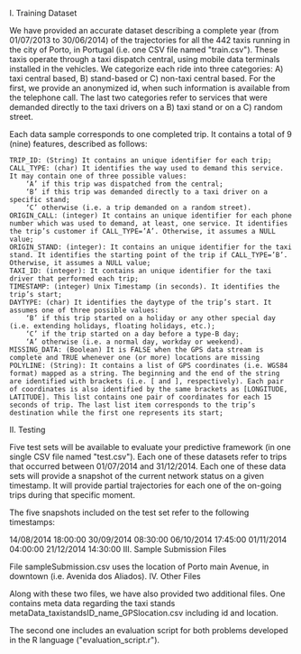 
I. Training Dataset


We have provided an accurate dataset describing a complete year (from 01/07/2013 to 30/06/2014) of the trajectories for all the 442 taxis running in the city of Porto, in Portugal (i.e. one CSV file named "train.csv"). These taxis operate through a taxi dispatch central, using mobile data terminals installed in the vehicles. We categorize each ride into three categories: A) taxi central based, B) stand-based or C) non-taxi central based. For the first, we provide an anonymized id, when such information is available from the telephone call. The last two categories refer to services that were demanded directly to the taxi drivers on a B) taxi stand or on a C) random street.

Each data sample corresponds to one completed trip. It contains a total of
9 (nine) features, described as follows:

    TRIP_ID: (String) It contains an unique identifier for each trip;
    CALL_TYPE: (char) It identifies the way used to demand this service. It may contain one of three possible values:
        ‘A’ if this trip was dispatched from the central;
        ‘B’ if this trip was demanded directly to a taxi driver on a specific stand;
        ‘C’ otherwise (i.e. a trip demanded on a random street).
    ORIGIN_CALL: (integer) It contains an unique identifier for each phone number which was used to demand, at least, one service. It identifies the trip’s customer if CALL_TYPE=’A’. Otherwise, it assumes a NULL value;
    ORIGIN_STAND: (integer): It contains an unique identifier for the taxi stand. It identifies the starting point of the trip if CALL_TYPE=’B’. Otherwise, it assumes a NULL value;
    TAXI_ID: (integer): It contains an unique identifier for the taxi driver that performed each trip;
    TIMESTAMP: (integer) Unix Timestamp (in seconds). It identifies the trip’s start; 
    DAYTYPE: (char) It identifies the daytype of the trip’s start. It assumes one of three possible values:
        ‘B’ if this trip started on a holiday or any other special day (i.e. extending holidays, floating holidays, etc.);
        ‘C’ if the trip started on a day before a type-B day;
        ‘A’ otherwise (i.e. a normal day, workday or weekend).
    MISSING_DATA: (Boolean) It is FALSE when the GPS data stream is complete and TRUE whenever one (or more) locations are missing
    POLYLINE: (String): It contains a list of GPS coordinates (i.e. WGS84 format) mapped as a string. The beginning and the end of the string are identified with brackets (i.e. [ and ], respectively). Each pair of coordinates is also identified by the same brackets as [LONGITUDE, LATITUDE]. This list contains one pair of coordinates for each 15 seconds of trip. The last list item corresponds to the trip’s destination while the first one represents its start;

II. Testing

Five test sets will be available to evaluate your predictive framework (in one single CSV file named "test.csv"). Each one of these datasets refer to trips that occurred between 01/07/2014 and 31/12/2014. Each one of these data sets will provide a snapshot of the current network status on a given timestamp. It will provide partial trajectories for each one of the on-going trips during that specific moment.

The five snapshots included on the test set refer to the following timestamps:

14/08/2014 18:00:00
30/09/2014 08:30:00
06/10/2014 17:45:00
01/11/2014 04:00:00
21/12/2014 14:30:00
III. Sample Submission Files

File sampleSubmission.csv uses the location of Porto main Avenue, in downtown (i.e. Avenida dos Aliados). 
IV. Other Files

Along with these two files, we have also provided two additional files. One contains meta data regarding the taxi stands metaData_taxistandsID_name_GPSlocation.csv including id and location.

The second one includes an evaluation script for both problems developed in the R language ("evaluation_script.r").

